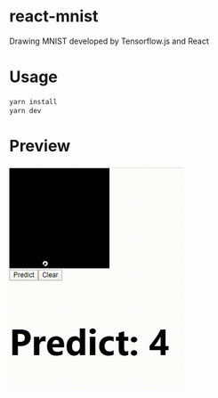 # react-mnist
Drawing MNIST developed by Tensorflow.js and React
# Usage
~~~
yarn install
yarn dev
~~~
# Preview
![Alt Text](https://github.com/gron1gh1/react-mnist/blob/master/preview.gif)

